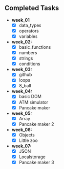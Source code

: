## Completed Tasks

- **week_01**
  - [x] data_types
  - [x] operators
  - [x] variables
- **week_02:**
  - [x] basic_functions
  - [x] numbers
  - [x] strings
  - [x] conditions
- **week_03:**
  - [x] github
  - [x] loops
  - [x] 8_ball
- **week_04:**
  - [x] basic DOM
  - [x] ATM simulator
  - [x] Pancake maker
- **week_05:**
  - [x] Array
  - [x] Pancake maker 2
- **week_06:**
  - [x] Objects
  - [x] Little zoo

- **week_07:**
  - [x] JSON
  - [x] Localstorage
  - [x] Pancake maker 3